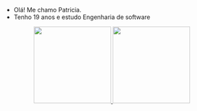 - Olá! Me chamo Patricia. 
- Tenho 19 anos e estudo Engenharia de software 
<div align="center">
  <a href="https://github.com/pattieez">
  <img height="180" src="https://github-readme-stats.vercel.app/api?username=pattieez&show_icons=true&theme=dark&include_all_commits=true"/>
  <img height="180" src="https://github-readme-stats.vercel.app/api/top-langs/?username=pattieez&layout=compact&langs_count=7&theme=dark"/>
</div>
